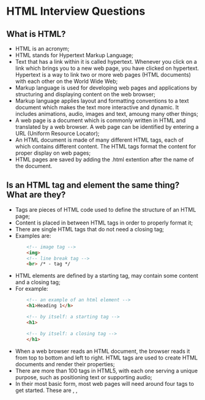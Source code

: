 # HTML Interview Questions

## What is HTML?
* HTML is an acronym;
* HTML stands for Hypertext Markup Language;
* Text that has a link within it is called hypertext.  Whenever you click on a link which brings you to a new web page, you have clicked on hypertext.  Hypertext is a way to link two or more web pages (HTML documents) with each other on the World Wide Web;
* Markup language is used for developing web pages and applications by structuring and displaying content on the web browser;
* Markup language applies layout and formatting conventions to a text document which makes the text more interactive and dynamic.  It includes animations, audio, images and text, amoung many other things;
* A web page is a document which is commonly written in HTML and translated by a web browser.  A web page can be identified by entering a URL (Uniform Resource Locator);
* An HTML document is made of many different HTML tags, each of which contains different content.  The HTML tags format the content for proper display on web pages;
* HTML pages are saved by adding the .html extention after the name of the document.

## Is an HTML tag and element the same thing?  What are they?
* Tags are pieces of HTML code used to define the structure of an HTML page;
* Content is placed in between HTML tags in order to properly format it;
* There are single HTML tags that do not need a closing tag;
* Examples are:
    ```html
        <!-- image tag -->
        <img> 
        <!-- line break tag -->
        <br> /* - tag */
    ```
* HTML elements are defined by a starting tag, may contain some content and a closing tag;  
* For example:
    ```html
        <!-- an example of an html element -->
        <h1>Heading 1</h> 

        <!-- by itself: a starting tag -->
        <h1>

        <!-- by itself: a closing tag -->
        </h1>
    ```
* When a web browser reads an HTML document, the browser reads it from top to bottom and left to right.  HTML tags are used to create HTML documents and render their properties;
* There are more than 100 tags in HTML5, with each one serving a unique purpose, such as positioning text or supporting audio;
* In their most basic form, most web pages will need around four tags to get started.  These are <html>, <head>, <title>, and <body>.